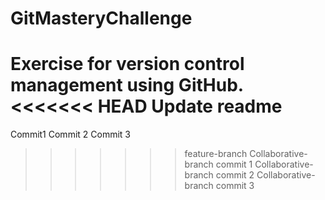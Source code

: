   # GitMasteryChallenge
Exercise for version control management using GitHub.
<<<<<<< HEAD
Update readme
=======
Commit1
Commit 2
Commit 3
>>>>>>> feature-branch
Collaborative-branch commit 1
Collaborative-branch commit 2
Collaborative-branch commit 3
